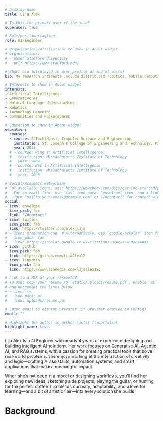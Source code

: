 ```yaml
---
# Display name
title: Lija Alex

# Is this the primary user of the site?
superuser: true

# Role/position/tagline
role: AI Engineer

# Organizations/Affiliations to show in About widget
# organizations:
# - name: Stanford University
#   url: https://www.stanford.edu/

# Short bio (displayed in user profile at end of posts)
bio: My research interests include distributed robotics, mobile computing and programmable matter.

# Interests to show in About widget
interests:
- Artificial Intelligence
- Generative AI
- Natural Language Understanding
- Robotics
- Technology Learning
- Communities and Hackerspaces

# Education to show in About widget
education:
  courses:
  - course: B.Tech(Hons), Computer Science and Engineering
    institution: St. Joseph's College of Engineering and Technology, Palai
    year: 2021
  # - course: MEng in Artificial Intelligence
  #   institution: Massachusetts Institute of Technology
  #   year: 2009
  # - course: BSc in Artificial Intelligence
  #   institution: Massachusetts Institute of Technology
  #   year: 2008

# Social/Academic Networking
# For available icons, see: https://wowchemy.com/docs/getting-started/page-builder/#icons
#   For an email link, use "fas" icon pack, "envelope" icon, and a link in the
#   form "mailto:your-email@example.com" or "/#contact" for contact widget.
social:
- icon: envelope
  icon_pack: fas
  link: '/#contact'
- icon: twitter
  icon_pack: fab
  link: https://twitter.com/alex_lija
# - icon: graduation-cap  # Alternatively, use `google-scholar` icon from `ai` icon pack
#   icon_pack: fas
#   link: https://scholar.google.co.uk/citations?user=sIwtMXoAAAAJ
- icon: github
  icon_pack: fab
  link: https://github.com/LijaAlex12
- icon: linkedin
  icon_pack: fab
  link: https://www.linkedin.com/lijaalex123

# Link to a PDF of your resume/CV.
# To use: copy your resume to `static/uploads/resume.pdf`, enable `ai` icons in `params.toml`, 
# and uncomment the lines below.
# - icon: cv
#   icon_pack: ai
#   link: uploads/resume.pdf

# Enter email to display Gravatar (if Gravatar enabled in Config)
email: ""

# Highlight the author in author lists? (true/false)
highlight_name: true
---
```


<p> Lija Alex is a AI Engineer with nearly 4 years of experience designing and building intelligent AI solutions. Her work focuses on Generative AI, Agentic AI, and RAG systems, with a passion for creating practical tools that solve real-world problems. She enjoys working at the intersection of creativity and logic—crafting AI assistants, automation systems, and smart applications that make a meaningful impact.

When she’s not deep in a model or designing workflows, you’ll find her exploring new ideas, sketching side projects, playing the guitar, or hunting for the perfect coffee. Lija blends curiosity, adaptability, and a love for learning—and a bit of artistic flair—into every solution she builds. <p>

# Background

<!-- {{< icon name="download" pack="fas" >}} Download my {{< staticref "uploads/demo_resume.pdf" "newtab" >}}resumé{{< /staticref >}}. -->
